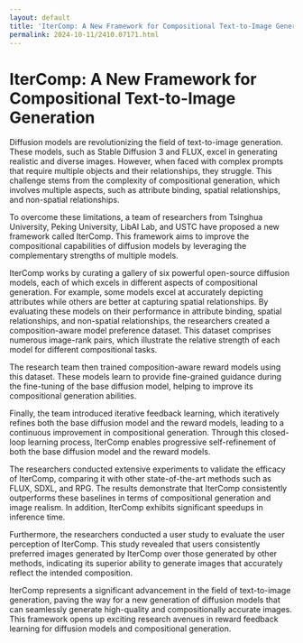 ```yaml
---
layout: default
title: 'IterComp: A New Framework for Compositional Text-to-Image Generation'
permalink: 2024-10-11/2410.07171.html
---
```

# IterComp: A New Framework for Compositional Text-to-Image Generation

Diffusion models are revolutionizing the field of text-to-image generation. These models, such as Stable Diffusion 3 and FLUX, excel in generating realistic and diverse images.  However, when faced with complex prompts that require multiple objects and their relationships, they struggle. This challenge stems from the complexity of compositional generation, which involves multiple aspects, such as attribute binding, spatial relationships, and non-spatial relationships. 

To overcome these limitations, a team of researchers from Tsinghua University, Peking University, LibAI Lab, and USTC have proposed a new framework called IterComp. This framework aims to improve the compositional capabilities of diffusion models by leveraging the complementary strengths of multiple models. 

IterComp works by curating a gallery of six powerful open-source diffusion models, each of which excels in different aspects of compositional generation.  For example, some models excel at accurately depicting attributes while others are better at capturing spatial relationships. By evaluating these models on their performance in attribute binding, spatial relationships, and non-spatial relationships, the researchers created a composition-aware model preference dataset. This dataset comprises numerous image-rank pairs, which illustrate the relative strength of each model for different compositional tasks. 

The research team then trained composition-aware reward models using this dataset. These models learn to provide fine-grained guidance during the fine-tuning of the base diffusion model, helping to improve its compositional generation abilities. 

Finally, the team introduced iterative feedback learning, which iteratively refines both the base diffusion model and the reward models, leading to a continuous improvement in compositional generation. Through this closed-loop learning process, IterComp enables progressive self-refinement of both the base diffusion model and the reward models. 

The researchers conducted extensive experiments to validate the efficacy of IterComp, comparing it with other state-of-the-art methods such as FLUX, SDXL, and RPG. The results demonstrate that IterComp consistently outperforms these baselines in terms of compositional generation and image realism.  In addition, IterComp exhibits significant speedups in inference time. 

Furthermore, the researchers conducted a user study to evaluate the user perception of IterComp.  This study revealed that users consistently preferred images generated by IterComp over those generated by other methods, indicating its superior ability to generate images that accurately reflect the intended composition. 

IterComp represents a significant advancement in the field of text-to-image generation, paving the way for a new generation of diffusion models that can seamlessly generate high-quality and compositionally accurate images. This framework opens up exciting research avenues in reward feedback learning for diffusion models and compositional generation. 
